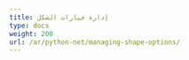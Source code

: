 ```yaml
---
title: إدارة خيارات الشكل
type: docs
weight: 200
url: /ar/python-net/managing-shape-options/
---
```


